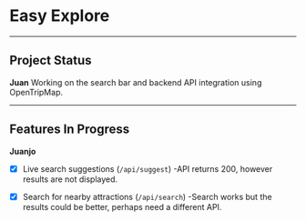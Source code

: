 # Easy Explore

---

## Project Status

**Juan** Working on the search bar and backend API integration using OpenTripMap.

---

## Features In Progress

**Juanjo**
- [x] Live search suggestions (`/api/suggest`)
      -API returns 200, however results are not displayed.
- [x] Search for nearby attractions (`/api/search`)
      -Search works but the results could be better, perhaps need a different API.


